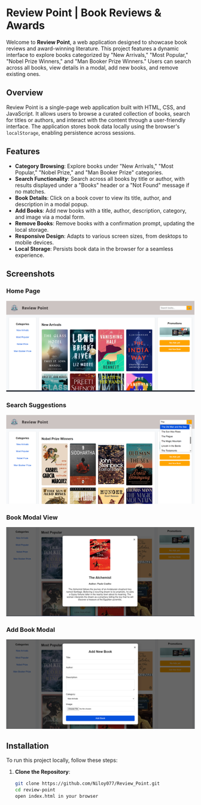 # Review Point | Book Reviews & Awards

Welcome to **Review Point**, a web application designed to showcase book reviews and award-winning literature. This project features a dynamic interface to explore books categorized by "New Arrivals," "Most Popular," "Nobel Prize Winners," and "Man Booker Prize Winners." Users can search across all books, view details in a modal, add new books, and remove existing ones.


## Overview
Review Point is a single-page web application built with HTML, CSS, and JavaScript. It allows users to browse a curated collection of books, search for titles or authors, and interact with the content through a user-friendly interface. The application stores book data locally using the browser's `localStorage`, enabling persistence across sessions.

## Features
- **Category Browsing**: Explore books under "New Arrivals," "Most Popular," "Nobel Prize," and "Man Booker Prize" categories.
- **Search Functionality**: Search across all books by title or author, with results displayed under a "Books" header or a "Not Found" message if no matches.
- **Book Details**: Click on a book cover to view its title, author, and description in a modal popup.
- **Add Books**: Add new books with a title, author, description, category, and image via a modal form.
- **Remove Books**: Remove books with a confirmation prompt, updating the local storage.
- **Responsive Design**: Adapts to various screen sizes, from desktops to mobile devices.
- **Local Storage**: Persists book data in the browser for a seamless experience.

## Screenshots

### Home Page
![Home Page](<images/home.png>)

### Search Suggestions
![Search Suggestions](<images/search.png>)

### Book Modal View
![Book Modal](<images/book_view.png>)

### Add Book Modal
![Add Book Modal](<images/add_modal.png>)

## Installation
To run this project locally, follow these steps:

1. **Clone the Repository**:
   ```bash
   git clone https://github.com/Niloy077/Review_Point.git
   cd review-point
   open index.html in your browser